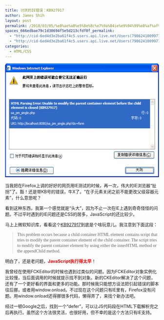 ```yaml
---
title: 讨厌的IE错误：KB927917
author: James Shih
layout: post
permalink: /2010/03/05/%e8%ae%a8%e5%8e%8c%e7%9a%84ie%e9%94%99%e8%af%af%ef%bc%9akb927917/
spaces_666edbae79c1d30694f5e5d213cfdf0f_permalink:
  - "http://cid-6ed4d3e2ba61f4c5.users.api.live.net/Users(7986241009977783493)/Blogs('6ED4D3E2BA61F4C5!102')/Entries('6ED4D3E2BA61F4C5!955')?authkey=72j5ZQnBJYQ%24"
  - "http://cid-6ed4d3e2ba61f4c5.users.api.live.net/Users(7986241009977783493)/Blogs('6ED4D3E2BA61F4C5!102')/Entries('6ED4D3E2BA61F4C5!955')?authkey=72j5ZQnBJYQ%24"
categories:
  - HTML/CSS
---
```

<div id="msgcns!6ED4D3E2BA61F4C5!955" class="bvMsg">
  <p>
    <a href="/media/legacy/2010/03/kb9279175b55d.png" rel="WLPP"><img style="border-bottom:0;border-left:0;display:inline;border-top:0;border-right:0;" title="KB927917" border="0" alt="KB927917" src="/media/legacy/2010/03/kb9279175b55d.png?w=300" width="556" height="373" /></a>
  </p>
  
  <p>
    当我把在Firefox上调的好好的网页用IE测试的时候，再一次，伟大的IE浏览器“扯拐”了。豁！还是带KB号的错误，牛X了。“在子元素关闭之前不能更改父级容器元素”，什么意思呢？
  </p>
  
  <p>
    看到这种东西，我第一个感觉就是“头大”，因为不止一次在IE上遇到奇奇怪怪的问题。不过平时遇到的IE问题还是CSS的居多，JavaScript的还比较少。
  </p>
  
  <p>
    马上上微软知识库，看看这个<a href="http://support.microsoft.com/kb/927917" target="_blank">KB927917</a>到底是个啥玩意儿。我注意到下面这段：
  </p>
  
  <blockquote>
    <p>
      <font face="Trebuchet MS">This problem occurs because a child container HTML element contains script that tries to modify the parent container element of the child container. The script tries to modify the parent container element by using either the innerHTML method or the appendChild method.</font>
    </p>
  </blockquote>
  
  <p>
    明白了，还是老问题，<font color="#ff0000"><strong>JavaScript执行得太早</strong></font>！
  </p>
  
  <p>
    我曾经在使用FCKEditor的时候也遇到过类似的问题。因为FCKEditor对象实例化比较慢，当后面调用的时候就提示找不到对象。新的CKEditor解决了这个问题，还有了一个更好看的界面和更多的功能。那时候我只能想方设法把引起错误的脚本往后挪，或者用window.onload。不过现在这个问题只有IE里有，Firefox没有问题。用window.onload还得挪很多代码，懒得弄了，来找个新办法吧。
  </p>
  
  <p>
    经过一顿Google之后，找到一个“defer”，可以让JS代码段在HTML下载解析完之后再执行。虽然这个方法很灵活，也很好用，但不幸的是这个方法只有IE支持。
  </p>
  
  <blockquote>
    <p>
      <font face="Courier New"><script language="javascript" type="text/javascript" <font color="#ff0000"><strong>defer</strong></font>></font>
    </p>
  </blockquote>
  
  <p>
    加上这个之后，IE不再报错了。看来又应了那句老话：IE的怪异问题还得用IE的怪异方法来解决……
  </p>
  
  <p>
    <strong>Update(06/07/2010)</strong>: 属性简写不符合XHTML标准，如果编写的是XHTML文档，需要把defer改为defer="defer"。
  </p>
</div>